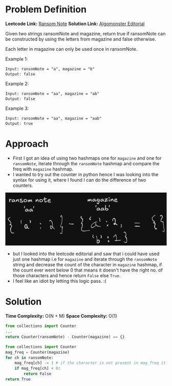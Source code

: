 # Problem Definition

**Leetcode Link:** [Ransom Note](https://leetcode.com/problems/ransom-note/description/)
**Solution Link:** [Algomonster Editorial](https://algo.monster/liteproblems/383)

Given two strings ransomNote and magazine, return true if ransomNote can be constructed by using the letters from magazine and false otherwise.

Each letter in magazine can only be used once in ransomNote.

Example 1:
```
Input: ransomNote = "a", magazine = "b"
Output: false
```

Example 2:
```
Input: ransomNote = "aa", magazine = "ab"
Output: false
```

Example 3:
```
Input: ransomNote = "aa", magazine = "aab"
Output: true
```

# Approach

- First I got an idea of using two hashmaps one for `magazine` and one for `ransomNote`, iterate through the `ransomNote` hashmap and compare the freq with `magazine` hashmap.
- I wanted to try out the counter in python hence I was looking into the syntax for using it, where I found I can do the difference of two counters.

![alt text](image.png)

- but I looked into the leetcode editorial and saw that i could have used just one hashmap i.e for `magazine` and iterate through the `ransomNote` string and decrease the count of the character in `magazine` hashmap, if the count ever went below 0 that means it doesn't have the right no. of those characters and hence return `False` else `True`.
- I feel like an idiot by letting this logic pass. :(

# Solution

**Time Complexity:** O(N + M)
**Space Complexity:** O(1)

```python
from collections import Counter
...
return Counter(ransomNote) - Counter(magazine) == {}
```

```python
from collections import Counter
mag_freq = Counter(magazine)
for ch in ransomNote:
    mag_freq[ch] -= 1 # if the character is not present in mag_freq it will automatically become -1
    if mag_freq[ch] < 0:
        return False
return True
```

